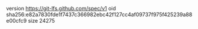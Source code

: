 version https://git-lfs.github.com/spec/v1
oid sha256:e82a7830fde1f7437c366982ebc42f127cc4af09737f975f425239a88e00cfc9
size 24275
